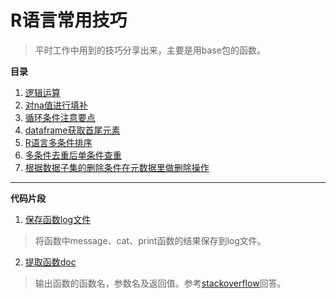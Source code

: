 # R语言常用技巧
> 平时工作中用到的技巧分享出来，主要是用base包的函数。

**目录** 

1. [逻辑运算](doc/1.逻辑运算.md) 
2. [对na值进行填补](doc/2.对na值进行填补.md) 
3. [循环条件注意要点](doc/3.循环条件注意要点.md) 
4. [dataframe获取首尾元素](doc/4.dataframe获取首尾元素.md) 
5. [R语言多条件排序](doc/5.R语言多条件排序.md) 
6. [多条件去重后单条件查重](doc/6.多条件去重后单条件查重.md)
7. [根据数据子集的删除条件在元数据里做删除操作](doc/7.根据数据子集的删除条件在元数据里做删除操作.md)

---
**代码片段**
1. [保存函数log文件](src/logging.r) 
> 将函数中message、cat、print函数的结果保存到log文件。
2. [提取函数doc](src/extract.comments.r) 
> 输出函数的函数名，参数名及返回值。参考[stackoverflow](https://stackoverflow.com/a/32652338/8745472)回答。
